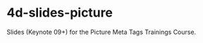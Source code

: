 4d-slides-picture
=================

Slides (Keynote 09+) for the Picture Meta Tags Trainings Course.
